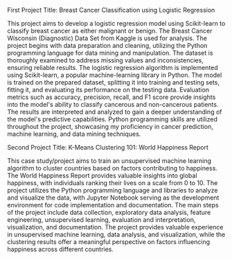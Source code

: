First Project Title: Breast Cancer Classification using Logistic Regression

This project aims to develop a logistic regression model using Scikit-learn to classify breast cancer as either malignant or benign. The Breast Cancer Wisconsin (Diagnostic) Data Set from Kaggle is used for analysis. The project begins with data preparation and cleaning, utilizing the Python programming language for data mining and manipulation. The dataset is thoroughly examined to address missing values and inconsistencies, ensuring reliable results. The logistic regression algorithm is implemented using Scikit-learn, a popular machine-learning library in Python. The model is trained on the prepared dataset, splitting it into training and testing sets, fitting it, and evaluating its performance on the testing data. Evaluation metrics such as accuracy, precision, recall, and F1 score provide insights into the model's ability to classify cancerous and non-cancerous patients. The results are interpreted and analyzed to gain a deeper understanding of the model's predictive capabilities. Python programming skills are utilized throughout the project, showcasing my proficiency in cancer prediction, machine learning, and data mining techniques.

Second Project Title: K-Means Clustering 101: World Happiness Report

This case study/project aims to train an unsupervised machine learning algorithm to cluster countries based on factors contributing to happiness. The World Happiness Report provides valuable insights into global happiness, with individuals ranking their lives on a scale from 0 to 10. The project utilizes the Python programming language and libraries to analyze and visualize the data, with Jupyter Notebook serving as the development environment for code implementation and documentation. The main steps of the project include data collection, exploratory data analysis, feature engineering, unsupervised learning, evaluation and interpretation, visualization, and documentation. The project provides valuable experience in unsupervised machine learning, data analysis, and visualization, while the clustering results offer a meaningful perspective on factors influencing happiness across different countries. 

